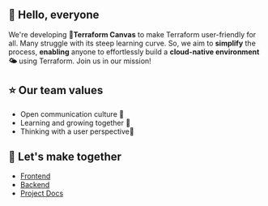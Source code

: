 ## 👋 Hello, everyone 
We're developing **🚀Terraform Canvas** to make Terraform user-friendly for all. Many struggle with its steep learning curve.  So, we aim to **simplify** the process, **enabling** anyone to effortlessly build a **cloud-native environment🌤️** using Terraform. Join us in our mission!


## ⭐ Our team values 
- Open communication culture 📢
- Learning and growing together 💪
- Thinking with a user perspective🤔

## 🤝 Let's make together 
- [Frontend](https://github.com/Terraform-Canvas/front-end)
- [Backend](https://github.com/Terraform-Canvas/back-end)
- [Project Docs](https://facerain.notion.site/e393c21c423e46318f1dd21a3a9ed428?v=cf7ba34920154548a7d0303f27c7710b&pvs=4)



